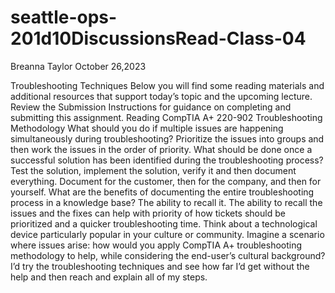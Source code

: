 # seattle-ops-201d10DiscussionsRead-Class-04


Breanna Taylor
October 26,2023

Troubleshooting Techniques
Below you will find some reading materials and additional resources that support today’s topic and the upcoming lecture.
Review the Submission Instructions for guidance on completing and submitting this assignment.
Reading
CompTIA A+ 220-902 Troubleshooting Methodology
What should you do if multiple issues are happening simultaneously during troubleshooting? Prioritize the issues into groups and then work the issues in the order of priority.
What should be done once a successful solution has been identified during the troubleshooting process? Test the solution, implement the solution, verify it and then document everything. Document for the customer, then for the company, and then for yourself.
What are the benefits of documenting the entire troubleshooting process in a knowledge base? The ability to recall it. The ability to recall the issues and the fixes can help with priority of how tickets should be prioritized and a quicker troubleshooting time.
Think about a technological device particularly popular in your culture or community. Imagine a scenario where issues arise: how would you apply CompTIA A+ troubleshooting methodology to help, while considering the end-user’s cultural background? I’d try the troubleshooting techniques and see how far I’d get without the help and then reach and explain all of my steps.

